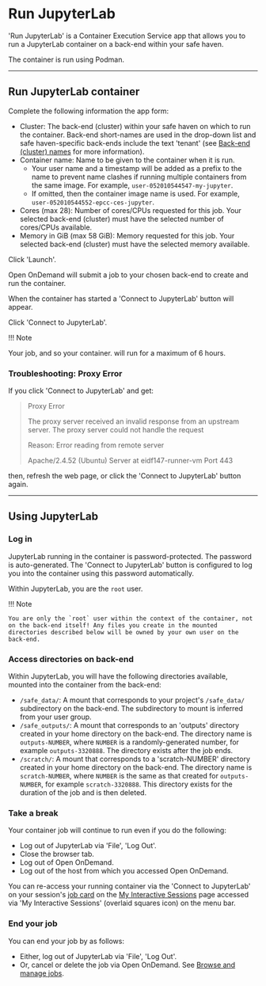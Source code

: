 # Run JupyterLab

'Run JupyterLab' is a Container Execution Service app that allows you to run a JupyterLab container on a back-end within your safe haven.

The container is run using Podman.

---

## Run JupyterLab container

Complete the following information the app form:

* Cluster: The back-end (cluster) within your safe haven on which to run the container. Back-end short-names are used in the drop-down list and safe haven-specific back-ends include the text 'tenant' (see [Back-end (cluster) names](../jobs.md#back-end-cluster-names) for more information).
* Container name: Name to be given to the container when it is run.
    - Your user name and a timestamp will be added as a prefix to the name to prevent name clashes if running multiple containers from the same image. For example, `user-052010544547-my-jupyter`.
    - If omitted, then the container image name is used. For example, `user-052010544552-epcc-ces-jupyter`.
* Cores (max 28): Number of cores/CPUs requested for this job. Your selected back-end (cluster) must have the selected number of cores/CPUs available.
* Memory in GiB (max 58 GiB): Memory requested for this job. Your selected back-end (cluster) must have the selected memory available.

Click 'Launch'.

Open OnDemand will submit a job to your chosen back-end to create and run the container.

When the container has started a 'Connect to JupyterLab' button will appear.

Click 'Connect to JupyterLab'.

!!! Note

   Your job, and so your container. will run for a maximum of 6 hours.

### Troubleshooting: Proxy Error

If you click 'Connect to JupyterLab' and get:

> Proxy Error
>
> The proxy server received an invalid response from an upstream server.
> The proxy server could not handle the request
>
> Reason: Error reading from remote server
>
> Apache/2.4.52 (Ubuntu) Server at eidf147-runner-vm Port 443

then, refresh the web page, or click the 'Connect to JupyterLab' button again.

---

## Using JupyterLab

### Log in

JupyterLab running in the container is password-protected. The password is auto-generated. The 'Connect to JupyterLab' button is configured to log you into the container using this password automatically.

Within JupyterLab, you are the `root` user.

!!! Note

    You are only the `root` user within the context of the container, not on the back-end itself! Any files you create in the mounted directories described below will be owned by your own user on the back-end.

### Access directories on back-end

Within JupyterLab, you will have the following directories available, mounted into the container from the back-end:

* `/safe_data/`: A mount that corresponds to your project's `/safe_data/` subdirectory on the back-end. The subdirectory to mount is inferred from your user group.
* `/safe_outputs/`: A mount that corresponds to an 'outputs' directory created in your home directory on the back-end. The directory name is `outputs-NUMBER`, where `NUMBER` is a randomly-generated number, for example `outputs-3320888`. The directory exists after the job ends.
* `/scratch/`: A mount that corresponds to a 'scratch-NUMBER' directory created in your home directory on the back-end. The directory name is `scratch-NUMBER`, where `NUMBER` is the same as that created for `outputs-NUMBER`, for example `scratch-3320888`. This directory exists for the duration of the job and is then deleted.

### Take a break

Your container job will continue to run even if you do the following:

* Log out of JupyterLab via 'File', 'Log Out'.
* Close the browser tab.
* Log out of Open OnDemand.
* Log out of the host from which you accessed Open OnDemand.

You can re-access your running container via the 'Connect to JupyterLab' on your session's [job card](../jobs.md#job-cards) on the [My Interactive Sessions](../jobs.md#my-interactive-sessions) page accessed via 'My Interactive Sessions' (overlaid squares icon) on the menu bar.

### End your job

You can end your job by as follows:

* Either, log out of JupyterLab via 'File', 'Log Out'.
* Or, cancel or delete the job via Open OnDemand. See [Browse and manage jobs](../jobs.md#browse-and-manage-jobs).
